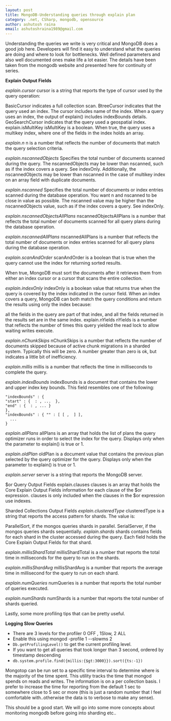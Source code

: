```yaml
---
layout: post
title: MongoDB-Understanding queries through explain plan
category: .net, CSharp, mongodb, opensource
author: ashutosh raina
email: ashutoshraina1989@gmail.com
---
```


Understanding the queries we write is very critical and MongoDB does a good job here. Developers will find it easy to understand what the queries are doing and where to look for bottlenecks. Well defined parameters and also well documented ones make life a lot easier.
The details have been taken from the mongodb website and presented here for continuity of series.

<!--excerpt-->

**Explain Output Fields**

*explain.cursor*
cursor is a string that reports the type of cursor used by the query operation:

BasicCursor indicates a full collection scan.
BtreeCursor indicates that the query used an index. The cursor includes name of the index. When a query uses an index, the output of explain() includes indexBounds details.
GeoSearchCursor indicates that the query used a geospatial index.
explain.isMultiKey
isMultiKey is a boolean. When true, the query uses a multikey index, where one of the fields in the index holds an array.

*explain.n*
n is a number that reflects the number of documents that match the query selection criteria.

*explain.nscannedObjects*
Specifies the total number of documents scanned during the query. The nscannedObjects may be lower than nscanned, such as if the index covers a query. See indexOnly. Additionally, the nscannedObjects may be lower than nscanned in the case of multikey index on an array field with duplicate documents.

*explain.nscanned*
Specifies the total number of documents or index entries scanned during the database operation. You want n and nscanned to be close in value as possible. The nscanned value may be higher than the nscannedObjects value, such as if the index covers a query. See indexOnly.

*explain.nscannedObjectsAllPlans*
nscannedObjectsAllPlans is a number that reflects the total number of documents scanned for all query plans during the database operation.

*explain.nscannedAllPlans*
nscannedAllPlans is a number that reflects the total number of documents or index entries scanned for all query plans during the database operation.

*explain.scanAndOrder*
scanAndOrder is a boolean that is true when the query cannot use the index for returning sorted results.

When true, MongoDB must sort the documents after it retrieves them from either an index cursor or a cursor that scans the entire collection.

*explain.indexOnly*
indexOnly is a boolean value that returns true when the query is covered by the index indicated in the cursor field. When an index covers a query, MongoDB can both match the query conditions and return the results using only the index because:

all the fields in the query are part of that index, and
all the fields returned in the results set are in the same index.
explain.nYields
nYields is a number that reflects the number of times this query yielded the read lock to allow waiting writes execute.

*explain.nChunkSkips*
nChunkSkips is a number that reflects the number of documents skipped because of active chunk migrations in a sharded system. Typically this will be zero. A number greater than zero is ok, but indicates a little bit of inefficiency.

*explain.millis*
millis is a number that reflects the time in milliseconds to complete the query.

*explain.indexBounds*
indexBounds is a document that contains the lower and upper index key bounds. This field resembles one of the following:

    "indexBounds" : {
    "start" : {  : , ...  },
    "end" : {  : , ... }
    },
    "indexBounds" : { "" : [ [ ,  ] ],
      ...
    }
*explain.allPlans*
allPlans is an array that holds the list of plans the query optimizer runs in order to select the index for the query. Displays only when the  parameter to explain() is true or 1.

*explain.oldPlan*
oldPlan is a document value that contains the previous plan selected by the query optimizer for the query. Displays only when the  parameter to explain() is true or 1.

*explain.server*
server is a string that reports the MongoDB server.

$or Query Output Fields
explain.clauses
clauses is an array that holds the Core Explain Output Fields information for each clause of the $or expression. clauses is only included when the clauses in the $or expression use indexes.

Sharded Collections Output Fields
*explain.clusteredType*
clusteredType is a string that reports the access pattern for shards. The value is:

ParallelSort, if the mongos queries shards in parallel.
SerialServer, if the mongos queries shards sequentially.
*explain.shards*
shards contains fields for each shard in the cluster accessed during the query. Each field holds the Core Explain Output Fields for that shard.

*explain.millisShardTotal*
millisShardTotal is a number that reports the total time in milliseconds for the query to run on the shards.

*explain.millisShardAvg*
millisShardAvg is a number that reports the average time in millisecond for the query to run on each shard.

*explain.numQueries*
numQueries is a number that reports the total number of queries executed.

*explain.numShards*
numShards is a number that reports the total number of shards queried.

Lastly, some more profiling tips that can be pretty useful.

**Logging Slow Queries**

- There are 3 levels for the profiler 0 OFF , 1Slow, 2 ALL
- Enable this using mongod -profile 1 --slowms 2
- `Db.getProfilingLevel()` to get the current profiling level.
- If you want to get all queries that took longer than 3 second, ordered by timestamp descending
- `db.system.profile.find({millis:{$gt:3000}}).sort({ts:-1})`

Mongotop can be run set to a specific time interval to determine where is the majority of the time spent. This utility tracks the time that mongod spends on reads and writes. The information is on a per collection basis.
I prefer to increase the time for reporting from the default 1 sec to somewhere close to 5 sec or more (this is just a random number that I feel comfortable with..otherwise the data is to verbose to make any sense).

This should be a good start. We will go into some more concepts about monitoring mongodb before going into sharding etc..